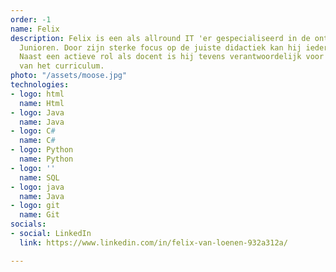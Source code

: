 ```yaml
---
order: -1
name: Felix
description: Felix is een als allround IT 'er gespecialiseerd in de ontwikkeling van
  Junioren. Door zijn sterke focus op de juiste didactiek kan hij iedereen leren programmeren.
  Naast een actieve rol als docent is hij tevens verantwoordelijk voor de ontwikkeling
  van het curriculum.
photo: "/assets/moose.jpg"
technologies:
- logo: html
  name: Html
- logo: Java
  name: Java
- logo: C#
  name: C#
- logo: Python
  name: Python
- logo: ''
  name: SQL
- logo: java
  name: Java
- logo: git
  name: Git
socials:
- social: LinkedIn
  link: https://www.linkedin.com/in/felix-van-loenen-932a312a/

---
```

